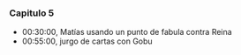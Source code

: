 ### Capitulo 5
- 00:30:00, Matías usando un punto de fabula contra Reina
- 00:55:00, jurgo de cartas con Gobu